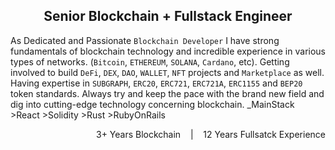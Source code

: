 <h2 align="center">Senior Blockchain + Fullstack Engineer</h2>

As Dedicated and Passionate `Blockchain Developer` I have strong fundamentals of blockchain technology and incredible experience in various types of networks. (`Bitcoin`, `ETHEREUM`, `SOLANA`, `Cardano`, etc). Getting involved to build `DeFi`, `DEX`, `DAO`, `WALLET`, `NFT` projects and `Marketplace` as well. Having expertise in `SUBGRAPH`, `ERC20`, `ERC721`, `ERC721A`, `ERC1155` and `BEP20` token standards. Always try and keep the pace with the brand new field and dig into cutting-edge technology concerning blockchain. _MainStack >React >Solidity >Rust >RubyOnRails

<p align="right">3+ Years Blockchain &nbsp;&nbsp; | &nbsp;&nbsp; 12 Years Fullsatck Experience</p>
